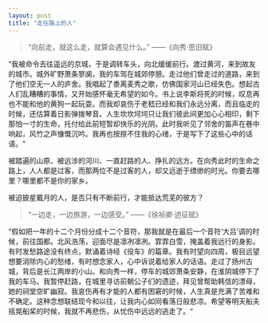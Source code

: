 ```yaml
---
layout: post
title: "走在路上的人"
---
```


> “向前走，就这么走，就算会遇见什么。”
> ——《向秀·思旧赋》

“我被命令去往遥远的京城，于是调转车头，向北缓缓前行。渡过黄河，来到故友的城市。城外旷野萧条寥阒，我的车驾在城郊停憩。走过他们曾走过的道路，来到了他们空无一人的庐舍。我唱起了黍离麦秀之歌，仿佛国家河山已经失色。想起古人们乱糟糟的事情，又开始感怀毫无希望的如今。书上说李斯将死的时候，叹息再也不能和他的黄狗一起玩耍。而我却哀伤于老嵇已经和我们永远分离，而且临走的时候，还估算着日影弹拨琴音。人生坎坎坷坷只让我们彼此间更加心心相印，剩下那怕一寸的生命，托付给此前短暂却快乐的光阴。此时我听见了邻舍的笛声在巷中响起，风竹之声慷慨沉吟。我再也按捺不住我的心绪，于是写下了这些心中的话语。“

被踏遍的山原、被远涉的河川、一直赶路的人、挣扎的远方。在向秀此时的生命之路上，人人都是过客，而那两位不是过客的人，却又远逝于缥缈的时光。你要去哪里？哪里都不是你的家乡。

被迫披星戴月的人，是否只有不断前行，才能抵达荒芜的彼方？

> “一边走，一边旅游，一边感受。”
> ——《徐祯卿·述征赋》

“假如把一年的十二个月份分成十二个音符，那我就是在最后一个音符‘大吕’调的时候，前往国都。北风浩荡，迎面尽是凛冽凛冽。霏霏白雪，掩盖着我远行的身影。有时发愁路途没有终点，默诵着诗经《役车》的篇章。我有时望向四周，极目远望想要消除内心的愁绪，有时想念家人，心中诉说着给家人的话语。走过了扬州古城，背后是长江两岸的小山。和向秀一样，停车的城郊萧条安静，在淮阴城停下了我的车马。我暂停赶路，在城里寻访前朝公子们的遗迹，拜见曾帮助韩信的漂母，她的祠堂空旷幽寂。我哀伤再有才能的人都有困窘的时候，人生真是充满了苦难和不确定。这种念想联结现今和以往，让我内心如同看落日般悲凉。希望等明天船夫摇晃船桨的时候，我就不再悲伤，从忧伤中远远的逃走了。“
